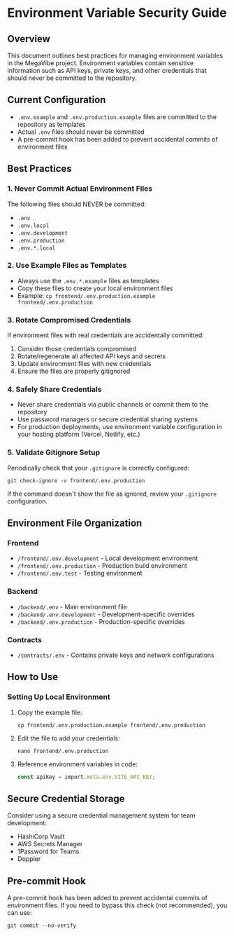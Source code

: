 # Environment Variable Security Guide

## Overview

This document outlines best practices for managing environment variables in the MegaVibe project. Environment variables contain sensitive information such as API keys, private keys, and other credentials that should never be committed to the repository.

## Current Configuration

- `.env.example` and `.env.production.example` files are committed to the repository as templates
- Actual `.env` files should never be committed
- A pre-commit hook has been added to prevent accidental commits of environment files

## Best Practices

### 1. Never Commit Actual Environment Files

The following files should NEVER be committed:

- `.env`
- `.env.local`
- `.env.development`
- `.env.production`
- `.env.*.local`

### 2. Use Example Files as Templates

- Always use the `.env.*.example` files as templates
- Copy these files to create your local environment files
- Example: `cp frontend/.env.production.example frontend/.env.production`

### 3. Rotate Compromised Credentials

If environment files with real credentials are accidentally committed:

1. Consider those credentials compromised
2. Rotate/regenerate all affected API keys and secrets
3. Update environment files with new credentials
4. Ensure the files are properly gitignored

### 4. Safely Share Credentials

- Never share credentials via public channels or commit them to the repository
- Use password managers or secure credential sharing systems
- For production deployments, use environment variable configuration in your hosting platform (Vercel, Netlify, etc.)

### 5. Validate Gitignore Setup

Periodically check that your `.gitignore` is correctly configured:

```
git check-ignore -v frontend/.env.production
```

If the command doesn't show the file as ignored, review your `.gitignore` configuration.

## Environment File Organization

### Frontend

- `/frontend/.env.development` - Local development environment
- `/frontend/.env.production` - Production build environment
- `/frontend/.env.test` - Testing environment

### Backend

- `/backend/.env` - Main environment file
- `/backend/.env.development` - Development-specific overrides
- `/backend/.env.production` - Production-specific overrides

### Contracts

- `/contracts/.env` - Contains private keys and network configurations

## How to Use

### Setting Up Local Environment

1. Copy the example file:

   ```
   cp frontend/.env.production.example frontend/.env.production
   ```

2. Edit the file to add your credentials:

   ```
   nano frontend/.env.production
   ```

3. Reference environment variables in code:
   ```typescript
   const apiKey = import.meta.env.VITE_API_KEY;
   ```

## Secure Credential Storage

Consider using a secure credential management system for team development:

- HashiCorp Vault
- AWS Secrets Manager
- 1Password for Teams
- Doppler

## Pre-commit Hook

A pre-commit hook has been added to prevent accidental commits of environment files. If you need to bypass this check (not recommended), you can use:

```
git commit --no-verify
```
